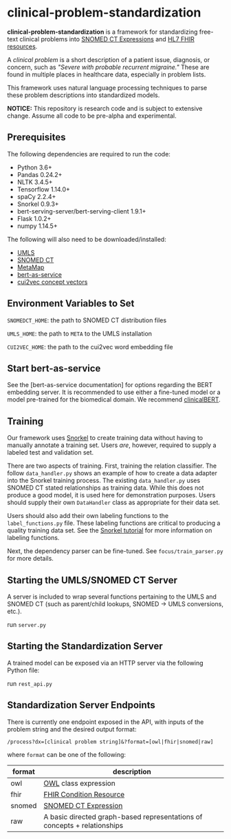 # clinical-problem-standardization

**clinical-problem-standardization** is a framework for standardizing free-text clinical problems into  [SNOMED CT Expressions](https://confluence.ihtsdotools.org/display/DOCSTART/7.+SNOMED+CT+Expressions) and [HL7 FHIR resources](https://www.hl7.org/fhir/).

A *clinical problem* is a short description of a patient issue, diagnosis, or concern, such as *"Severe with probable recurrent migraine."* These are found in multiple places in healthcare data, especially in problem lists.

This framework uses natural language processing techniques to parse these problem descriptions into standardized models.

**NOTICE:** This repository is research code and is subject to extensive change. Assume all code to be pre-alpha and experimental.

## Prerequisites

The following dependencies are required to run the code:

* Python 3.6+
* Pandas 0.24.2+
* NLTK 3.4.5+
* Tensorflow 1.14.0+
* spaCy 2.2.4+
* Snorkel 0.9.3+
* bert-serving-server/bert-serving-client 1.9.1+
* Flask 1.0.2+
* numpy 1.14.5+

The following will also need to be downloaded/installed:

* [UMLS](https://www.nlm.nih.gov/research/umls/quickstart.html)
* [SNOMED CT](https://www.nlm.nih.gov/healthit/snomedct/us_edition.html)
* [MetaMap](https://metamap.nlm.nih.gov/Installation.shtml)
* [bert-as-service](https://bert-as-service.readthedocs.io/en/latest/)
* [cui2vec concept vectors](http://cui2vec.dbmi.hms.harvard.edu/)

## Environment Variables to Set
``SNOMEDCT_HOME``: the path to SNOMED CT distribution files

``UMLS_HOME``: the path to ``META`` to the UMLS installation

``CUI2VEC_HOME``: the path to the cui2vec word embedding file

## Start bert-as-service
See the [bert-as-service documentation] for options regarding the BERT embedding server. It is recommended to use either a fine-tuned model or a model pre-trained for the biomedical domain. We recommend [clinicalBERT](https://github.com/EmilyAlsentzer/clinicalBERT).

## Training
Our framework uses [Snorkel](https://www.snorkel.org/) to create training data without having to manually annotate a training set. Users *are*, however, required to supply a labeled test and validation set.

There are two aspects of training. First, training the relation classifier. The follow ``data_handler.py`` shows an example of how to create a data adapter into the Snorkel training process. The existing ``data_handler.py`` uses SNOMED CT stated relationships as training data. While this does not produce a good model, it is used here for demonstration purposes. Users should supply their own ``DataHandler`` class as appropriate for their data set.

Users should also add their own labeling functions to the ``label_functions.py`` file. These labeling functions are critical to producing a quality training data set. See the [Snorkel tutorial](https://www.snorkel.org/use-cases/01-spam-tutorial) for more information on labeling functions.

Next, the dependency parser can be fine-tuned. See ``focus/train_parser.py`` for more details.

## Starting the UMLS/SNOMED CT Server
A server is included to wrap several functions pertaining to the UMLS and SNOMED CT (such as parent/child lookups, SNOMED -> UMLS conversions, etc.).

run ``server.py``

## Starting the Standardization Server
A trained model can be exposed via an HTTP server via the following Python file:

run ``rest_api.py``

## Standardization Server Endpoints
There is currently one endpoint exposed in the API, with inputs of the problem string and the desired output format:

``/process?dx=[clinical problem string]&?format=[owl|fhir|snomed|raw]``

where ``format`` can be one of the following:

| format | description |
| --- | --- |
| owl | [OWL](https://www.w3.org/OWL/) class expression |
| fhir | [FHIR Condition Resource](https://www.hl7.org/fhir/condition.html)  |
| snomed | [SNOMED CT Expression](https://confluence.ihtsdotools.org/display/DOCSTART/7.+SNOMED+CT+Expressions) |
| raw | A basic directed graph-based representations of concepts + relationships |
